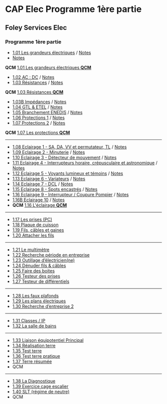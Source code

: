 # CAP Elec Programme 1ère partie
## Foley Services Elec

### Programme 1ère partie

- [1.01 Les grandeurs électriques](https://youtu.be/BNpGLPDqrYg) / [Notes](./CAP_Elec_1_01.md)
- [Notes](https://github.com/guywiz/CAP-Elec-Sean-Foley/blob/main/CAP%20Elec_1_01.md)

**QCM** [1.01 Les grandeurs électriques **QCM**](./QCMs/1_01_QCM.md)

- [1.02 AC : DC](https://youtu.be/ZubeDL4bBZ0) / [Notes](CAP_Elec_1_02.md)
- [1.03 Résistances](https://youtu.be/ngCHGVHVL3k) / [Notes](CAP_Elec_1_03.md)

**QCM** [1.03 Résistances **QCM**](./QCMs/1_03_QCM.md)

- [1.03B Impédances](https://youtu.be/2CV95VA8dQQ) / [Notes](CAP_Elec_1_03B.md)
- [1.04 GTL & ETEL](https://youtu.be/xuFOlUG-MCU) / [Notes](CAP_Elec_1_04.md)
- [1.05 Branchement ENEDIS](https://youtu.be/5sb8Nx8I8fk) / [Notes](CAP_Elec_1_05.md)
- [1.06 Protections 1](https://youtu.be/NFdUS3kmSCI) / [Notes](CAP_Elec_1_06.md)
- [1.07 Protections 2](https://youtu.be/JUcMXK3wq50) / [Notes](CAP_Elec_1_07.md)

**QCM** [1.07 Les protections **QCM**](./QCMs/1_07_QCM.md)

---

- [1.08 Eclairage 1 - SA, DA, VV et permutateur, TL](https://youtu.be/CJScY8vPzTY) / [Notes](CAP_Elec_1_08.md)
- [1.09 Eclairage 2 - Minuterie](https://youtu.be/HF4ajbxFd2o) / [Notes](CAP_Elec_1_09.md)
- [1.10 Eclairage 3 - Détecteur de mouvement](https://youtu.be/4gUAQGN9zc8) / [Notes](CAP_Elec_1_10.md)
- [1.11 Eclairage 4 - Interrupteurs horaire, crépusculaire et astronomique](https://youtu.be/Tcn99FxoUyU) / [Notes](CAP_Elec_1_11.md)
- [1.12 Eclairage 5 - Voyants lumineux et témoins](https://youtu.be/MtHUoRPuUdQ) / [Notes](CAP_Elec_1_12.md)
- [1.13 Eclairage 6 - Variateurs](https://youtu.be/dws48fPJQ7I) / [Notes](CAP_Elec_1_13.md)
- [1.14 Eclairage 7 - DCL](https://youtu.be/3oMIf79VHwU) / [Notes](CAP_Elec_1_14.md)
- [1.15 Eclairage 8 - Spots encastrés](https://youtu.be/hgDzZm1hEZg) / [Notes](CAP_Elec_1_15.md)
- [1.16 Eclairage 9 - Interrupteur / Coupure Pompier](https://youtu.be/TU4D8IpbF-Y) / [Notes](CAP_Elec_1_16.md)
- [1.16B Eclairage 10](https://youtu.be/G4lGxvlZ0cs) / [Notes](CAP_Elec_1_16B.md)
- **QCM** [1.16 L'éclairage **QCM**](./QCMs/1_16_QCM.md)

---

- [1.17 Les prises (PC)](https://youtu.be/M5BVPGbeiAw)
- [1.18 Plaque de cuisson](https://youtu.be/VizrZvFazS4)
- [1.19 Fils, câbles et gaines](https://youtu.be/7zpijlxw8Jw)
- [1.20 Attacher les fils](https://youtu.be/qQ7J0bxueS0)

---

- [1.21 Le multimètre](https://youtu.be/A37xp-oW7IQ)
- [1.22 Recherche période en entreprise](https://youtu.be/b9D4YOapaas)
- [1.23 Outillage d’électricien(ne)](https://youtu.be/Uoy_TMYy3Yw)
- [1.24 Dénuder fils & câbles](https://youtu.be/eELPhmZnZrU)
- [1.25 Faire des boites](https://youtu.be/6ADzZg6S6-4)
- [1.26 Testeur des prises](https://youtu.be/UkJkzR5oeZg)
- [1.27 Testeur de différentiels](https://youtu.be/9i7WhVqjMvo)

---

- [1.28 Les faux plafonds](https://youtu.be/7TmmokNonGY)
- [1.29 Les plans électriques](https://youtu.be/18_gyriwtQ4)
- [1.30 Recherche d’entreprise 2](https://youtu.be/uPxI4AQ0yn8)

---

- [1.31 Classes / IP](https://youtu.be/CYTlxeuK7Bc)
- [1.32 La salle de bains](https://youtu.be/6hM56Hh6bjE)

---

- [1.33 Liaison équipotentiel Principal](https://youtu.be/n4e2tvvMp3g)
- [1.34 Réalisation terre](https://youtu.be/XEFzNvb5wEM)
- [1.35 Test terre](https://youtu.be/6RQQ4GZxY0w)
- [1.36 Test terre pratique](https://youtu.be/umzNrkhozAs)
- [1.37 Terre résumée](https://youtu.be/0INst5_C6Ks)
- QCM

---

- [1.38 La Diagnostique](https://youtu.be/rxcyqBwmhUQ)
- [1.39 Exercice cage escalier](https://youtu.be/_1x-YoNrlTU)
- [1.40 SLT (régime de neutre)](https://youtu.be/y-40KXzLjjk)
- QCM

